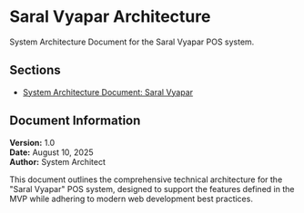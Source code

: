 # Saral Vyapar Architecture

System Architecture Document for the Saral Vyapar POS system.

## Sections

- [System Architecture Document: Saral Vyapar](./01-system-architecture-document-saral-vyapar.md)

## Document Information

**Version:** 1.0  
**Date:** August 10, 2025  
**Author:** System Architect

This document outlines the comprehensive technical architecture for the "Saral Vyapar" POS system, designed to support the features defined in the MVP while adhering to modern web development best practices.
